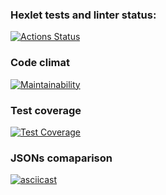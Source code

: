 ### Hexlet tests and linter status:
[![Actions Status](https://github.com/MaksymM92/frontend-project-lvl2/workflows/hexlet-check/badge.svg)](https://github.com/MaksymM92/frontend-project-lvl2/actions)

### Code climat
[![Maintainability](https://api.codeclimate.com/v1/badges/28a1b2e643f46f92c487/maintainability)](https://codeclimate.com/github/MaksymM92/frontend-project-lvl2/maintainability)

### Test coverage
[![Test Coverage](https://api.codeclimate.com/v1/badges/a99a88d28ad37a79dbf6/test_coverage)](https://codeclimate.com/github/codeclimate/codeclimate/test_coverage)

### JSONs comaparison
[![asciicast](https://asciinema.org/a/wPaOwC4l1SvnnrgVUXm8awAgz.svg)](https://asciinema.org/a/wPaOwC4l1SvnnrgVUXm8awAgz)
